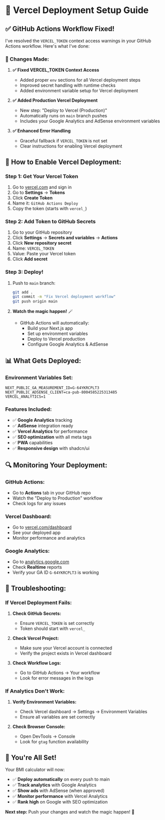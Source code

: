 # 🚀 Vercel Deployment Setup Guide

## ✅ **GitHub Actions Workflow Fixed!**

I've resolved the `VERCEL_TOKEN` context access warnings in your GitHub Actions workflow. Here's what I've done:

### **🔧 Changes Made:**

1. **✅ Fixed VERCEL_TOKEN Context Access**
   - Added proper `env` sections for all Vercel deployment steps
   - Improved secret handling with runtime checks
   - Added environment variable setup for Vercel deployment

2. **✅ Added Production Vercel Deployment**
   - New step: "Deploy to Vercel (Production)" 
   - Automatically runs on `main` branch pushes
   - Includes your Google Analytics and AdSense environment variables

3. **✅ Enhanced Error Handling**
   - Graceful fallback if `VERCEL_TOKEN` is not set
   - Clear instructions for enabling Vercel deployment

## 🎯 **How to Enable Vercel Deployment:**

### **Step 1: Get Your Vercel Token**
1. Go to [vercel.com](https://vercel.com) and sign in
2. Go to **Settings** → **Tokens**
3. Click **Create Token**
4. Name it: `GitHub Actions Deploy`
5. Copy the token (starts with `vercel_`)

### **Step 2: Add Token to GitHub Secrets**
1. Go to your GitHub repository
2. Click **Settings** → **Secrets and variables** → **Actions**
3. Click **New repository secret**
4. Name: `VERCEL_TOKEN`
5. Value: Paste your Vercel token
6. Click **Add secret**

### **Step 3: Deploy!**
1. Push to `main` branch:
   ```bash
   git add .
   git commit -m "Fix Vercel deployment workflow"
   git push origin main
   ```

2. **Watch the magic happen!** 🪄
   - GitHub Actions will automatically:
     - Build your Next.js app
     - Set up environment variables
     - Deploy to Vercel production
     - Configure Google Analytics & AdSense

## 📊 **What Gets Deployed:**

### **Environment Variables Set:**
```env
NEXT_PUBLIC_GA_MEASUREMENT_ID=G-64YKRCPLT3
NEXT_PUBLIC_ADSENSE_CLIENT=ca-pub-8004585225313485
VERCEL_ANALYTICS=1
```

### **Features Included:**
- ✅ **Google Analytics** tracking
- ✅ **AdSense** integration ready
- ✅ **Vercel Analytics** for performance
- ✅ **SEO optimization** with all meta tags
- ✅ **PWA** capabilities
- ✅ **Responsive design** with shadcn/ui

## 🔍 **Monitoring Your Deployment:**

### **GitHub Actions:**
- Go to **Actions** tab in your GitHub repo
- Watch the "Deploy to Production" workflow
- Check logs for any issues

### **Vercel Dashboard:**
- Go to [vercel.com/dashboard](https://vercel.com/dashboard)
- See your deployed app
- Monitor performance and analytics

### **Google Analytics:**
- Go to [analytics.google.com](https://analytics.google.com)
- Check **Realtime** reports
- Verify your GA ID `G-64YKRCPLT3` is working

## 🚨 **Troubleshooting:**

### **If Vercel Deployment Fails:**
1. **Check GitHub Secrets:**
   - Ensure `VERCEL_TOKEN` is set correctly
   - Token should start with `vercel_`

2. **Check Vercel Project:**
   - Make sure your Vercel account is connected
   - Verify the project exists in Vercel dashboard

3. **Check Workflow Logs:**
   - Go to GitHub Actions → Your workflow
   - Look for error messages in the logs

### **If Analytics Don't Work:**
1. **Verify Environment Variables:**
   - Check Vercel dashboard → Settings → Environment Variables
   - Ensure all variables are set correctly

2. **Check Browser Console:**
   - Open DevTools → Console
   - Look for `gtag` function availability

## 🎉 **You're All Set!**

Your BMI calculator will now:
- ✅ **Deploy automatically** on every push to main
- ✅ **Track analytics** with Google Analytics
- ✅ **Show ads** with AdSense (when approved)
- ✅ **Monitor performance** with Vercel Analytics
- ✅ **Rank high** on Google with SEO optimization

**Next step:** Push your changes and watch the magic happen! 🚀
